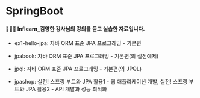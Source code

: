 # SpringBoot

#### 👩🏻‍💻 Inflearn_김영한 강사님의 강의를 듣고 실습한 자료입니다.

- ex1-hello-jpa: 자바 ORM 표준 JPA 프로그래밍 - 기본편
- jpabook: 자바 ORM 표준 JPA 프로그래밍 - 기본편(의 실전예제)
- jpql: 자바 ORM 표준 JPA 프로그래밍 - 기본편(의 JPQL)

- jpashop: 실전! 스프링 부트와 JPA 활용1 - 웹 애플리케이션 개발, 실전! 스프링 부트와 JPA 활용2 - API 개발과 성능 최적화
